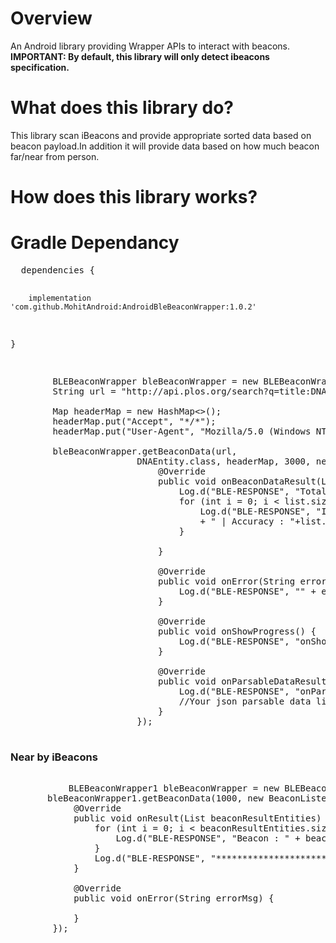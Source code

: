 <h1>Overview</h1>
<p>An Android library providing Wrapper APIs to interact with beacons.
<b><br>IMPORTANT: By default, this library will only detect ibeacons specification.</b>
<h1>What does this library do?</h1>
<p>This library scan iBeacons and provide appropriate sorted data based on beacon payload.In addition it will provide data based on how much beacon far/near from person.
<h1>How does this library works?</h1>


 <h1>Gradle Dependancy</h1>
 <p>
 <pre>
  dependencies {
  
	    implementation 'com.github.MohitAndroid:AndroidBleBeaconWrapper:1.0.2'
  }
 </pre>
 


<pre>

        BLEBeaconWrapper bleBeaconWrapper = new BLEBeaconWrapper(this);
        String url = "http://api.plos.org/search?q=title:DNA";
        
        Map<String, String> headerMap = new HashMap<>();
        headerMap.put("Accept", "*/*");
        headerMap.put("User-Agent", "Mozilla/5.0 (Windows NT 6.1; WOW64) AppleWebKit/537.36 (KHTML, like Gecko) Chrome/66.0.3359.117 Safari/537.36");

        bleBeaconWrapper.getBeaconData(url,
                        DNAEntity.class, headerMap, 3000, new BleBeaconListener<DNAEntity>() {
                            @Override
                            public void onBeaconDataResult(List<BeaconResultEntity> list) {
                                Log.d("BLE-RESPONSE", "Total : " + list.size());
                                for (int i = 0; i < list.size(); i++) {
                                    Log.d("BLE-RESPONSE", "Inside : " + list.get(i).getBeaconDetail().getBluetoothAddress()
                                    + " | Accuracy : "+list.get(i).getBeaconDetail().getAccuracy());
                                }

                            }

                            @Override
                            public void onError(String errorMsg) {
                                Log.d("BLE-RESPONSE", "" + errorMsg);
                            }

                            @Override
                            public void onShowProgress() {
                                Log.d("BLE-RESPONSE", "onShowProgress");
                            }

                            @Override
                            public void onParsableDataResult(List<DNAEntity> parsableData) {
                                Log.d("BLE-RESPONSE", "onParsableDataResult");
                                //Your json parsable data list
                            }
                        });
   </pre>
   
   
   <h3>Near by iBeacons</h3>
   
   <pre>
   
           BLEBeaconWrapper1 bleBeaconWrapper = new BLEBeaconWrapper(this);
   	   bleBeaconWrapper1.getBeaconData(1000, new BeaconListener() {
            @Override
            public void onResult(List<IBeacon> beaconResultEntities) {
                for (int i = 0; i < beaconResultEntities.size(); i++) {
                    Log.d("BLE-RESPONSE", "Beacon : " + beaconResultEntities.get(i).getBluetoothAddress());
                }
                Log.d("BLE-RESPONSE", "***********************************");
            }

            @Override
            public void onError(String errorMsg) {

            }
        });
   
   </pre>
